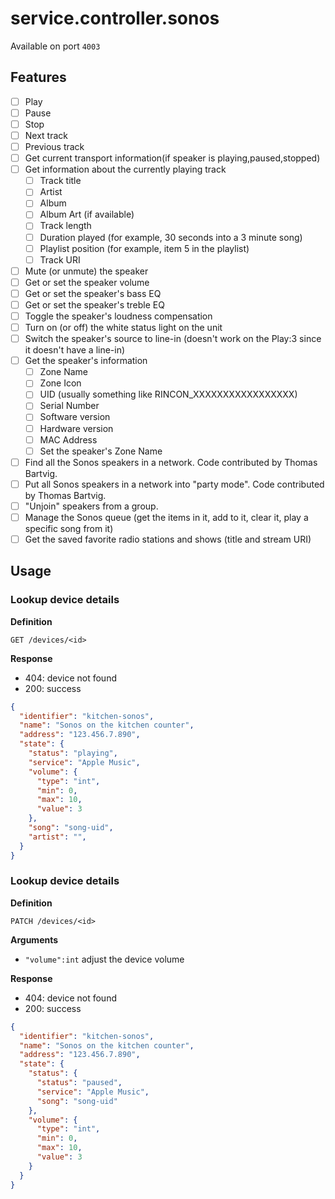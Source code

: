 # service.controller.sonos

Available on port `4003`

## Features

- [ ] Play
- [ ] Pause
- [ ] Stop
- [ ] Next track
- [ ] Previous track
- [ ] Get current transport information(if speaker is playing,paused,stopped)
- [ ] Get information about the currently playing track
	- [ ] Track title
	- [ ] Artist
	- [ ] Album
	- [ ] Album Art (if available)
	- [ ] Track length
	- [ ] Duration played (for example, 30 seconds into a 3 minute song)
	- [ ] Playlist position (for example, item 5 in the playlist)
	- [ ] Track URI
- [ ] Mute (or unmute) the speaker
- [ ] Get or set the speaker volume
- [ ] Get or set the speaker's bass EQ
- [ ] Get or set the speaker's treble EQ
- [ ] Toggle the speaker's loudness compensation
- [ ] Turn on (or off) the white status light on the unit
- [ ] Switch the speaker's source to line-in (doesn't work on the Play:3 since it doesn't have a line-in)
- [ ] Get the speaker's information
	- [ ] Zone Name
	- [ ] Zone Icon
	- [ ] UID (usually something like RINCON_XXXXXXXXXXXXXXXXX)
	- [ ] Serial Number
	- [ ] Software version
	- [ ] Hardware version
	- [ ] MAC Address
	- [ ] Set the speaker's Zone Name
- [ ] Find all the Sonos speakers in a network. Code contributed by Thomas Bartvig.
- [ ] Put all Sonos speakers in a network into "party mode". Code contributed by Thomas Bartvig.
- [ ] "Unjoin" speakers from a group.
- [ ] Manage the Sonos queue (get the items in it, add to it, clear it, play a specific song from it)
- [ ] Get the saved favorite radio stations and shows (title and stream URI)

## Usage

### Lookup device details

**Definition**

`GET /devices/<id>`

**Response**

- 404: device not found
- 200: success

```json (This is most likely going to be updated within the next couple of days)
{
  "identifier": "kitchen-sonos",
  "name": "Sonos on the kitchen counter",
  "address": "123.456.7.890",
  "state": {
    "status": "playing",
    "service": "Apple Music",
    "volume": {
      "type": "int",
      "min": 0,
      "max": 10,
      "value": 3
    },
    "song": "song-uid",
    "artist": "",
  }
}
```

### Lookup device details

**Definition**

`PATCH /devices/<id>`

**Arguments**

- `"volume":int` adjust the device volume

**Response**

- 404: device not found
- 200: success

```json (This is most likely going to be updated within the next couple of days)
{
  "identifier": "kitchen-sonos",
  "name": "Sonos on the kitchen counter",
  "address": "123.456.7.890",
  "state": {
    "status": {
      "status": "paused",
      "service": "Apple Music",
      "song": "song-uid"
    },
    "volume": {
      "type": "int",
      "min": 0,
      "max": 10,
      "value": 3
    }
  }
}
```

